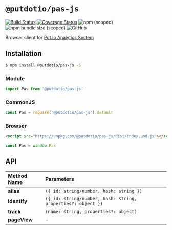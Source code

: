 # `@putdotio/pas-js`

[![Build Status](https://travis-ci.org/putdotio/pas-js.svg?branch=master)](https://travis-ci.org/putdotio/pas-js)
[![Coverage Status](https://coveralls.io/repos/github/putdotio/pas-js/badge.svg?branch=master)](https://coveralls.io/github/putdotio/pas-js?branch=master)
![npm (scoped)](https://img.shields.io/npm/v/@putdotio/pas-js)
![npm bundle size (scoped)](https://img.shields.io/bundlephobia/minzip/@putdotio/pas-js)
![GitHub](https://img.shields.io/github/license/putdotio/pas-js)

Browser client for [Put.io Analytics System](https://github.com/putdotio/pas)

## Installation

```bash
$ npm install @putdotio/pas-js -S
```

### Module

```js
import Pas from '@putdotio/pas-js'
```

### CommonJS

```js
const Pas = require('@putdotio/pas-js').default
```

### Browser

```html
<script src="https://unpkg.com/@putdotio/pas-js/dist/index.umd.js"></script>
```

```js
const Pas = window.Pas
```

## API

| Method Name  | Parameters                                                   |
| :----------- | :----------------------------------------------------------- |
| **alias**    | `({ id: string/number, hash: string })`                      |
| **identify** | `({ id: string/number, hash: string, properties?: object })` |
| **track**    | `(name: string, properties?: object)`                        |
| **pageView** | -                                                            |
